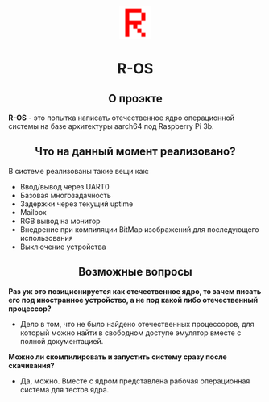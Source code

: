<div align="center">

<img src="./data/logo/logo.bmp" alt="R-OS" width="64" height="64">

# R-OS

## О проэкте

</div>

**R-OS** - это попытка написать отечественное ядро операционной системы на базе архитектуры aarch64 под Raspberry Pi 3b.

<div align="center">

## Что на данный момент реализовано?

</div>

В системе реализованы такие вещи как:

- Ввод/вывод через UART0
- Базовая многозадачность
- Задержки через текущий uptime
- Mailbox
- RGB вывод на монитор
- Внедрение при компиляции BitMap изображений для последующего использования
- Выключение устройства

<div align="center">

## Возможные вопросы

</div>

**Раз уж это позиционируется как отечественное ядро, то зачем писать его под иностранное устройство, а не под какой либо отечественный процессор?**

- Дело в том, что не было найдено отечественных процессоров, для который можно найти в свободном доступе эмулятор вместе с полной документацией.

**Можно ли скомпилировать и запустить систему сразу после скачивания?**

- Да, можно. Вместе с ядром представлена рабочая операционная система для тестов ядра.
